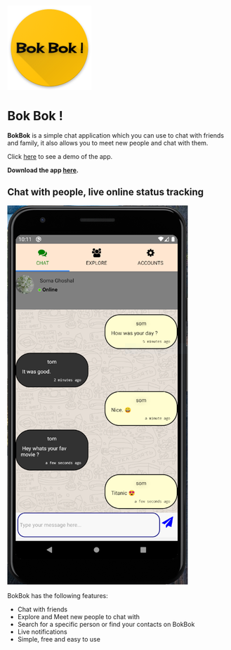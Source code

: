 
<p>
  <img src="https://github.com/Arp-G/BokBok/blob/master/showcase/banner.png" />
</p>

# Bok Bok !

**BokBok** is a simple chat application which you can use to chat with friends and family, it also allows you to meet new people and chat with them.

Click [here](https://bokbok.s3.ap-south-1.amazonaws.com/bokbok.gif) to see a demo of the app.

**Download the app [here](https://github.com/Arp-G/BokBok/blob/master/showcase/BokBok.apk).**

## Chat with people, live online status tracking
<p>
  <img src="https://github.com/Arp-G/BokBok/blob/master/showcase/BokBok%20Screeshots/ChatPage.PNG" />
</p>

BokBok has the following features:

* Chat with friends
* Explore and Meet new people to chat with
* Search for a specific person or find your contacts on BokBok
* Live notifications
* Simple, free and easy to use
